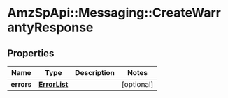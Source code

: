 # AmzSpApi::Messaging::CreateWarrantyResponse

## Properties
Name | Type | Description | Notes
------------ | ------------- | ------------- | -------------
**errors** | [**ErrorList**](ErrorList.md) |  | [optional] 

